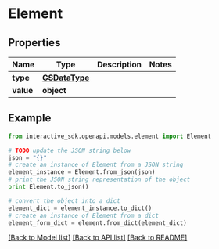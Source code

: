 # Element


## Properties

Name | Type | Description | Notes
------------ | ------------- | ------------- | -------------
**type** | [**GSDataType**](GSDataType.md) |  | 
**value** | **object** |  | 

## Example

```python
from interactive_sdk.openapi.models.element import Element

# TODO update the JSON string below
json = "{}"
# create an instance of Element from a JSON string
element_instance = Element.from_json(json)
# print the JSON string representation of the object
print Element.to_json()

# convert the object into a dict
element_dict = element_instance.to_dict()
# create an instance of Element from a dict
element_form_dict = element.from_dict(element_dict)
```
[[Back to Model list]](../README.md#documentation-for-models) [[Back to API list]](../README.md#documentation-for-api-endpoints) [[Back to README]](../README.md)


